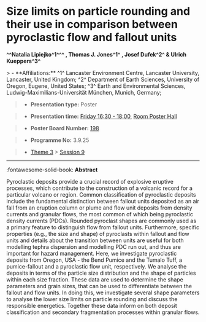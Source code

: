 # Size limits on particle rounding and their use in comparison between pyroclastic flow and fallout units

**^^Natalia Lipiejko^1^^^ , Thomas J. Jones^1^ , Josef Dufek^2^ & Ulrich Kueppers^3^**

<!-- more -->> - **Affiliations:** ^1^ Lancaster Environment Centre, Lancaster University, Lancaster, United Kingdom; ^2^ Department of Earth Sciences, University of Oregon, Eugene, United States; ^3^ Earth and Environmental Sciences, Ludwig-Maximilians-Universität München, Munich, Germany;

> - **Presentation type:** Poster

> - **Presentation time:** [Friday 16:30 - 18:00](../sessions_comparison.md#__tabbed_4_6), [Room Poster Hall](../maps_venue.md#__tabbed_1_1)

> - **Poster Board Number:** [198](../map_poster_boards.md#friday)

> - **Programme No:** 3.9.25

> - [Theme 3](../theme3.md) > [Session 9](../sessions/session-3-9.md)

--- 

:fontawesome-solid-book: **Abstract**

Pyroclastic deposits provide a crucial record of explosive eruptive processes, which contribute to the construction of a volcanic record for a particular volcano or region. Common classification of pyroclastic deposits include the fundamental distinction between fallout units deposited as an air fall from an eruption column or plume and flow unit deposits from density currents and granular flows, the most common of which being pyroclastic density currents (PDCs). Rounded pyroclast shapes are commonly used as a primary feature to distinguish flow from fallout units. Furthermore, specific properties (e.g., the size and shape) of pyroclasts within fallout and flow units and details about the transition between units are useful for both modelling tephra dispersion and modelling PDC run out, and thus are important for hazard management. Here, we investigate pyroclastic deposits from Oregon, USA - the Bend Pumice and the Tumalo Tuff, a pumice-fallout and a pyroclastic flow unit, respectively. We analyse the deposits in terms of the particle size distribution and the shape of particles within each size fraction. These data are used to determine the shape parameters and grain sizes, that can be used to differentiate between the fallout and flow units. In doing this, we investigate several shape parameters to analyse the lower size limits on particle rounding and discuss the responsible energetics. Together these data inform on both deposit classification and secondary fragmentation processes within granular flows.

